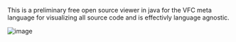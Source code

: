 This is a preliminary free open source viewer in java for the VFC meta language for visualizing all source code and is effectivly language agnostic.

![image](https://github.com/user-attachments/assets/0ffde3b1-4c97-44be-9f6b-694cd55ec60e)

